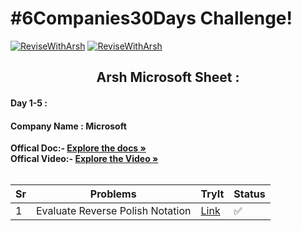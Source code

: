 # #6Companies30Days Challenge!

[![ReviseWithArsh](https://img.shields.io/badge/ReviseWithArsh-6Companies30Days-blue?style=for-the-badge&logo=github)](https://github.com/Vedang12d/6Companies30Days)
[![ReviseWithArsh](https://img.shields.io/badge/Language-C++-purple?style=for-the-badge&logo=C%2B%2B)](https://github.com/Vedang12d/6Companies30Days)

<b><h2 align="center">Arsh Microsoft Sheet :</h2></b>

#### Day 1-5 :
#### Company Name : Microsoft

<b>Offical Doc:- </b> <a href="https://docs.google.com/document/d/1jkVKWPcOAE2Xjt7GFLV-M8N50HygZpWcO26REFa7dZM/edit?usp=sharing"><strong>Explore the docs »</strong></a><br/>
<b>Offical Video:- </b> <a href="https://linktw.in/tYRJcv"><strong>Explore the Video »</strong></a><br/>
<br/>

Sr | Problems | TryIt | Status
----|---------------------------------------------------------------------------------------------------------------------------|-------------------------------------------------------------------------------------------------------------------------------------------|---------
1   | Evaluate Reverse Polish Notation                                                     | <a href="https://leetcode.com/problems/evaluate-reverse-polish-notation/">Link</a>                             | ✅
